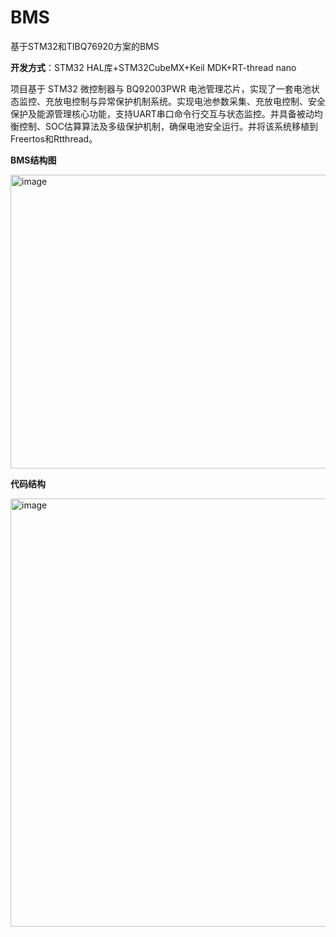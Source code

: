 # BMS
基于STM32和TIBQ76920方案的BMS

**开发方式**：STM32 HAL库+STM32CubeMX+Keil MDK+RT-thread nano


项目基于 STM32 微控制器与 BQ92003PWR 电池管理芯片，实现了一套电池状态监控、充放电控制与异常保护机制系统。实现电池参数采集、充放电控制、安全保护及能源管理核心功能，支持UART串口命令行交互与状态监控。并具备被动均衡控制、SOC估算算法及多级保护机制，确保电池安全运行。并将该系统移植到Freertos和Rtthread。

**BMS结构图**

<img width="1118" height="470" alt="image" src="https://github.com/user-attachments/assets/fc20a2ea-ecc8-4706-9593-9a556c7300b9" />


**代码结构**

<img width="530" height="685" alt="image" src="https://github.com/user-attachments/assets/59ee6884-ca5c-41ac-9dd0-829e44d9e63f" />

